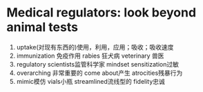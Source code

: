 # Medical regulators: look beyond animal tests
1. uptake(对现有东西的)使用，利用，应用；吸收；吸收速度
2. immunization 免疫作用 rabies 狂犬病 veterinary 兽医
3. regulatory scientists监管科学家 mindset sensitization过敏
4. overarching 非常重要的 come about产生 atrocities残暴行为 
5. mimic模仿 vials小瓶 streamlined流线型的 fidelity忠诚